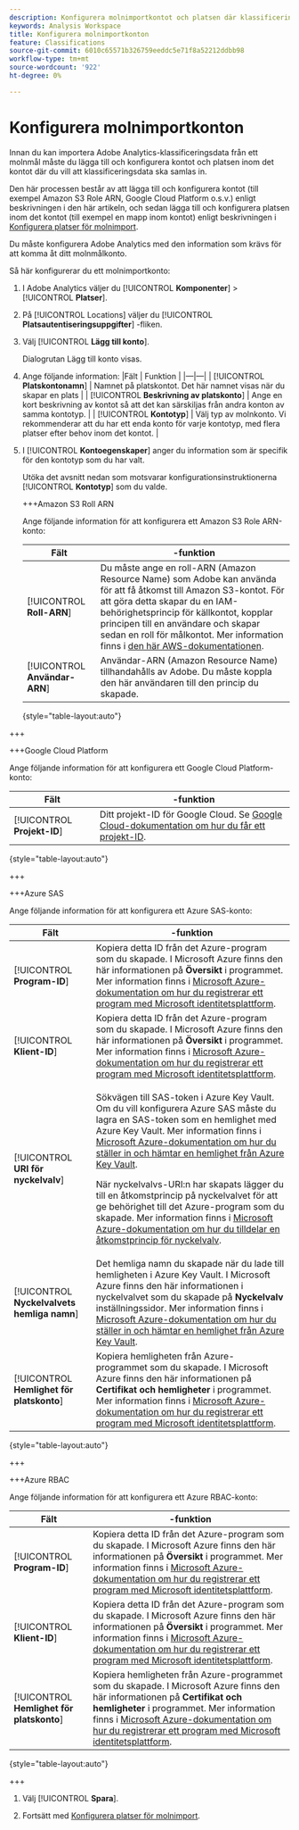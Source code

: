 ```yaml
---
description: Konfigurera molnimportkontot och platsen där klassificeringsdata kan överföras
keywords: Analysis Workspace
title: Konfigurera molnimportkonton
feature: Classifications
source-git-commit: 6010c65571b326759eeddc5e71f8a52212ddbb98
workflow-type: tm+mt
source-wordcount: '922'
ht-degree: 0%

---
```


# Konfigurera molnimportkonton

<!-- This page is almost duplicated with the "Configure cloud export locations" article in CJA. Differences are that Snowflake isn't supported here and there is a Suffix field for each account type. -->

Innan du kan importera Adobe Analytics-klassificeringsdata från ett molnmål måste du lägga till och konfigurera kontot och platsen inom det kontot där du vill att klassificeringsdata ska samlas in.

Den här processen består av att lägga till och konfigurera kontot (till exempel Amazon S3 Role ARN, Google Cloud Platform o.s.v.) enligt beskrivningen i den här artikeln, och sedan lägga till och konfigurera platsen inom det kontot (till exempel en mapp inom kontot) enligt beskrivningen i [Konfigurera platser för molnimport](/help/components/locations/configure-import-locations.md).

Du måste konfigurera Adobe Analytics med den information som krävs för att komma åt ditt molnmålkonto.

Så här konfigurerar du ett molnimportkonto:

1. I Adobe Analytics väljer du [!UICONTROL **Komponenter**] > [!UICONTROL **Platser**].
1. På [!UICONTROL Locations] väljer du [!UICONTROL **Platsautentiseringsuppgifter**] -fliken.
1. Välj [!UICONTROL **Lägg till konto**]. <!-- add screenshot? -->

   Dialogrutan Lägg till konto visas.
1. Ange följande information: |Fält | Funktion | |—|—| | [!UICONTROL **Platskontonamn**] | Namnet på platskontot. Det här namnet visas när du skapar en plats | | [!UICONTROL **Beskrivning av platskonto**] | Ange en kort beskrivning av kontot så att det kan särskiljas från andra konton av samma kontotyp. | | [!UICONTROL **Kontotyp**] | Välj typ av molnkonto. Vi rekommenderar att du har ett enda konto för varje kontotyp, med flera platser efter behov inom det kontot. |
1. I [!UICONTROL **Kontoegenskaper**] anger du information som är specifik för den kontotyp som du har valt.

   Utöka det avsnitt nedan som motsvarar konfigurationsinstruktionerna [!UICONTROL **Kontotyp**] som du valde.

   +++Amazon S3 Roll ARN

   Ange följande information för att konfigurera ett Amazon S3 Role ARN-konto:

   | Fält |  -funktion |
   |---------|----------|
   | [!UICONTROL **Roll-ARN**] | Du måste ange en roll-ARN (Amazon Resource Name) som Adobe kan använda för att få åtkomst till Amazon S3-kontot. För att göra detta skapar du en IAM-behörighetsprincip för källkontot, kopplar principen till en användare och skapar sedan en roll för målkontot. Mer information finns i [den här AWS-dokumentationen](https://aws.amazon.com/premiumsupport/knowledge-center/cross-account-access-iam/). |
   | [!UICONTROL **Användar-ARN**] | Användar-ARN (Amazon Resource Name) tillhandahålls av Adobe. Du måste koppla den här användaren till den princip du skapade. |

   {style="table-layout:auto"}

+++

   +++Google Cloud Platform

   Ange följande information för att konfigurera ett Google Cloud Platform-konto:

   | Fält |  -funktion |
   |---------|----------|
   | [!UICONTROL **Projekt-ID**] | Ditt projekt-ID för Google Cloud. Se [Google Cloud-dokumentation om hur du får ett projekt-ID](https://cloud.google.com/resource-manager/docs/creating-managing-projects#identifying_projects). |

   {style="table-layout:auto"}

+++

   +++Azure SAS

   Ange följande information för att konfigurera ett Azure SAS-konto:

   | Fält |  -funktion |
   |---------|----------|
   | [!UICONTROL **Program-ID**] | Kopiera detta ID från det Azure-program som du skapade. I Microsoft Azure finns den här informationen på **Översikt** i programmet. Mer information finns i [Microsoft Azure-dokumentation om hur du registrerar ett program med Microsoft identitetsplattform](https://learn.microsoft.com/en-us/azure/active-directory/develop/quickstart-register-app). |
   | [!UICONTROL **Klient-ID**] | Kopiera detta ID från det Azure-program som du skapade. I Microsoft Azure finns den här informationen på **Översikt** i programmet. Mer information finns i [Microsoft Azure-dokumentation om hur du registrerar ett program med Microsoft identitetsplattform](https://learn.microsoft.com/en-us/azure/active-directory/develop/quickstart-register-app). |
   | [!UICONTROL **URI för nyckelvalv**] | <p>Sökvägen till SAS-token i Azure Key Vault.  Om du vill konfigurera Azure SAS måste du lagra en SAS-token som en hemlighet med Azure Key Vault. Mer information finns i [Microsoft Azure-dokumentation om hur du ställer in och hämtar en hemlighet från Azure Key Vault](https://learn.microsoft.com/en-us/azure/key-vault/secrets/quick-create-portal?source=recommendations).</p><p>När nyckelvalvs-URI:n har skapats lägger du till en åtkomstprincip på nyckelvalvet för att ge behörighet till det Azure-program som du skapade. Mer information finns i [Microsoft Azure-dokumentation om hur du tilldelar en åtkomstprincip för nyckelvalv](https://learn.microsoft.com/en-us/azure/key-vault/general/assign-access-policy?tabs=azure-portal).</p> |
   | [!UICONTROL **Nyckelvalvets hemliga namn**] | Det hemliga namn du skapade när du lade till hemligheten i Azure Key Vault. I Microsoft Azure finns den här informationen i nyckelvalvet som du skapade på **Nyckelvalv** inställningssidor. Mer information finns i [Microsoft Azure-dokumentation om hur du ställer in och hämtar en hemlighet från Azure Key Vault](https://learn.microsoft.com/en-us/azure/key-vault/secrets/quick-create-portal?source=recommendations). |
   | [!UICONTROL **Hemlighet för platskonto**] | Kopiera hemligheten från Azure-programmet som du skapade. I Microsoft Azure finns den här informationen på **Certifikat och hemligheter** i programmet. Mer information finns i [Microsoft Azure-dokumentation om hur du registrerar ett program med Microsoft identitetsplattform](https://learn.microsoft.com/en-us/azure/active-directory/develop/quickstart-register-app). |

   {style="table-layout:auto"}

+++

   +++Azure RBAC

   Ange följande information för att konfigurera ett Azure RBAC-konto:

   | Fält |  -funktion |
   |---------|----------|
   | [!UICONTROL **Program-ID**] | Kopiera detta ID från det Azure-program som du skapade. I Microsoft Azure finns den här informationen på **Översikt** i programmet. Mer information finns i [Microsoft Azure-dokumentation om hur du registrerar ett program med Microsoft identitetsplattform](https://learn.microsoft.com/en-us/azure/active-directory/develop/quickstart-register-app). |
   | [!UICONTROL **Klient-ID**] | Kopiera detta ID från det Azure-program som du skapade. I Microsoft Azure finns den här informationen på **Översikt** i programmet. Mer information finns i [Microsoft Azure-dokumentation om hur du registrerar ett program med Microsoft identitetsplattform](https://learn.microsoft.com/en-us/azure/active-directory/develop/quickstart-register-app). |
   | [!UICONTROL **Hemlighet för platskonto**] | Kopiera hemligheten från Azure-programmet som du skapade. I Microsoft Azure finns den här informationen på **Certifikat och hemligheter** i programmet. Mer information finns i [Microsoft Azure-dokumentation om hur du registrerar ett program med Microsoft identitetsplattform](https://learn.microsoft.com/en-us/azure/active-directory/develop/quickstart-register-app). |

   {style="table-layout:auto"}

+++

1. Välj [!UICONTROL **Spara**].

1. Fortsätt med [Konfigurera platser för molnimport](/help/components/locations/configure-import-locations.md).

